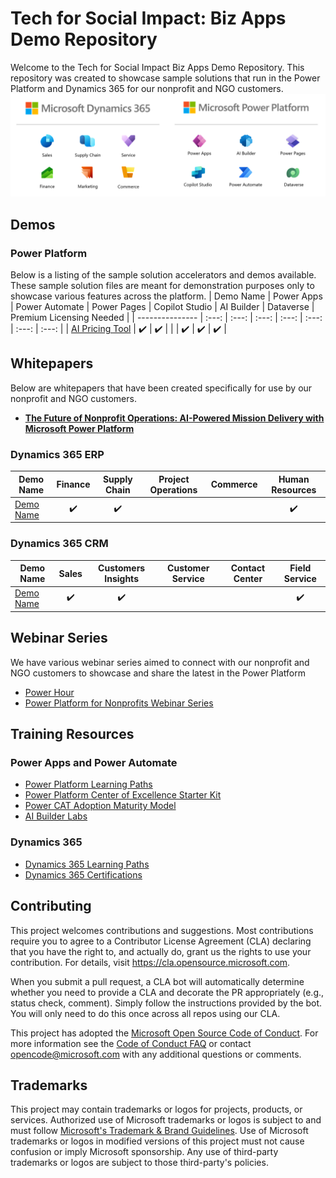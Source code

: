 # Tech for Social Impact: Biz Apps Demo Repository

Welcome to the Tech for Social Impact Biz Apps Demo Repository. This repository was created to showcase sample solutions that run in the Power Platform and Dynamics 365 for our nonprofit and NGO customers.
![BizAppsIcons](assets/BizAppsIcons.png)

## Demos

### Power Platform
Below is a listing of the sample solution accelerators and demos available. These sample solution files are meant for demonstration purposes only to showcase various features across the platform.
| Demo Name | Power Apps | Power Automate | Power Pages | Copilot Studio | AI Builder | Dataverse | Premium Licensing Needed | 
| --------------- | :---: | :---: | :---: | :---: | :---: | :---: | :---: |
| [AI Pricing Tool](/Power-Platform/Solution-Accelerators/AI-Pricing-Tool) | ✔️ | ✔️ |  |  | ✔️ | ✔️ | ✔️ | 

## Whitepapers
Below are whitepapers that have been created specifically for use by our nonprofit and NGO customers.
- [**The Future of Nonprofit Operations: AI-Powered Mission Delivery with Microsoft Power Platform**]()

### Dynamics 365 ERP
| Demo Name | Finance | Supply Chain | Project Operations | Commerce | Human Resources |
| --------------- | :---: | :---: | :---: | :---: | :---: | 
| [Demo Name](demos/demolink/README.md) | ✔️ | ✔️ |  |  | ✔️ |

### Dynamics 365 CRM
| Demo Name | Sales | Customers Insights | Customer Service | Contact Center | Field Service |
| --------------- | :---: | :---: | :---: | :---: | :---: | 
| [Demo Name](demos/demolink/README.md) | ✔️ | ✔️ |  |  | ✔️ |


## Webinar Series

We have various webinar series aimed to connect with our nonprofit and NGO customers to showcase and share the latest in the Power Platform
* [Power Hour](https://msit.events.teams.microsoft.com/event/371790cc-c859-47ce-a3c1-90deaf3311e0@72f988bf-86f1-41af-91ab-2d7cd011db47)
* [Power Platform for Nonprofits Webinar Series](https://aka.ms/nfpwebinars)


## Training Resources

### Power Apps and Power Automate

* [Power Platform Learning Paths](https://docs.microsoft.com/en-us/learn/powerplatform/)
* [Power Platform Center of Excellence Starter Kit](https://docs.microsoft.com/en-us/power-platform/guidance/coe/starter-kit)
* [Power CAT Adoption Maturity Model](https://powerapps.microsoft.com/en-us/blog/power-cat-adoption-maturity-model-repeatable-patterns-for-successful-power-platform-adoption/)
* [AI Builder Labs](https://docs.microsoft.com/en-us/ai-builder/learn-ai-builder)

### Dynamics 365

* [Dynamics 365 Learning Paths](https://docs.microsoft.com/en-us/learn/dynamics365/)
* [Dynamics 365 Certifications](https://docs.microsoft.com/en-us/learn/certifications/browse/?technology=Microsoft%20Dynamics%20365&products=dynamics-365)


## Contributing

This project welcomes contributions and suggestions.  Most contributions require you to agree to a
Contributor License Agreement (CLA) declaring that you have the right to, and actually do, grant us
the rights to use your contribution. For details, visit https://cla.opensource.microsoft.com.

When you submit a pull request, a CLA bot will automatically determine whether you need to provide
a CLA and decorate the PR appropriately (e.g., status check, comment). Simply follow the instructions
provided by the bot. You will only need to do this once across all repos using our CLA.

This project has adopted the [Microsoft Open Source Code of Conduct](https://opensource.microsoft.com/codeofconduct/).
For more information see the [Code of Conduct FAQ](https://opensource.microsoft.com/codeofconduct/faq/) or
contact [opencode@microsoft.com](mailto:opencode@microsoft.com) with any additional questions or comments.

## Trademarks

This project may contain trademarks or logos for projects, products, or services. Authorized use of Microsoft 
trademarks or logos is subject to and must follow 
[Microsoft's Trademark & Brand Guidelines](https://www.microsoft.com/en-us/legal/intellectualproperty/trademarks/usage/general).
Use of Microsoft trademarks or logos in modified versions of this project must not cause confusion or imply Microsoft sponsorship.
Any use of third-party trademarks or logos are subject to those third-party's policies.

